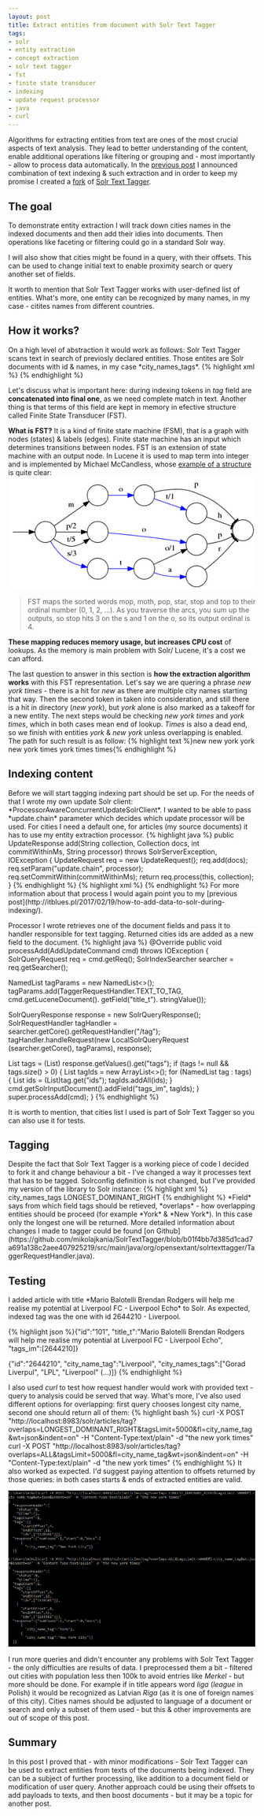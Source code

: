 ```yaml
---
layout: post
title: Extract entities from document with Solr Text Tagger
tags:
- solr
- entity extraction
- concept extraction
- solr text tagger
- fst
- finite state transducer
- indexing
- update request processor
- java
- curl
---
```

Algorithms for extracting entities from text are ones of the most crucial aspects of text analysis. They lead to better understanding of the content, enable additional operations like filtering or grouping and - most importantly - allow to process data automatically. In the [previous post](http://itblues.pl/2017/02/19/how-to-add-data-to-solr-during-indexing/) I announced combination of text indexing & such extraction and in order to keep my promise I created a [fork](https://github.com/mikolajkania/SolrTextTagger) of [Solr Text Tagger](https://github.com/OpenSextant/SolrTextTagger).

<!--excerpt-->

<h2>The goal</h2>
To demonstrate entity extraction I will track down cities names in the indexed documents and then add their idies into documents. Then operations like faceting or filtering could go in a standard Solr way. 

I will also show that cities might be found in a query, with their offsets. This can be used to change initial text to enable proximity search or query another set of fields.

It worth to mention that Solr Text Tagger works with user-defined list of entities. What's more, one entity can be recognized by many names, in my case - citites names from different countries.

<h2>How it works?</h2>
On a high level of abstraction it would work as follows: Solr Text Tagger scans text in search of previosly declared entities. Those entites are Solr documents with id & names, in my case *city_names_tags*. 
{% highlight xml %}
<dynamicField name="*_tag" type="tag" indexed="true" stored="true"/>
<dynamicField name="*_tags" type="tag" indexed="true" stored="true" multiValued="true"/>

<fieldType name="tag" class="solr.TextField" positionIncrementGap="100" postingsFormat="Memory" omitTermFreqAndPositions="true" omitNorms="true">
  <analyzer type="index">
    <tokenizer class="solr.StandardTokenizerFactory"/>
    <filter class="solr.EnglishPossessiveFilterFactory" />
    <filter class="solr.ASCIIFoldingFilterFactory"/>
    <filter class="solr.LowerCaseFilterFactory" />
    <filter class="solr.StopFilterFactory" ignoreCase="true" words="stopwords.txt"/>
    <filter class="org.opensextant.solrtexttagger.ConcatenateFilterFactory" />
  </analyzer>
  <analyzer type="query">
	<tokenizer class="solr.StandardTokenizerFactory"/>
	<filter class="solr.EnglishPossessiveFilterFactory" />
	<filter class="solr.ASCIIFoldingFilterFactory"/>
	<filter class="solr.StopFilterFactory" ignoreCase="true" words="stopwords.txt"/>
	<filter class="solr.LowerCaseFilterFactory" />
  </analyzer>
</fieldType>
{% endhighlight %}

Let's discuss what is important here: during indexing tokens in *tag* field are **concatenated into final one**, as we need complete match in text. Another thing is that terms of this field are kept in memory in efective structure called Finite State Transducer (FST).

**What is FST?** It is a kind of finite state machine (FSM), that is a graph with nodes (states) & labels (edges). Finite state machine has an input which determines transitions between nodes. FST is an extension of state machine with an output node. In Lucene it is used to map term into integer and is implemented by Michael McCandless, whose [example of a structure](http://blog.mikemccandless.com/2010/12/using-finite-state-transducers-in.html) is quite clear:
![placeholder](https://raw.githubusercontent.com/mikolajkania/mikolajkania.github.io/master/_images/2017-03-30-fst.png "fst")
> FST maps the sorted words mop, moth, pop, star, stop and top 
to their ordinal number (0, 1, 2, ...). As you traverse the 
arcs, you sum up the outputs, so stop hits 3 on the s and 1 
on the o, so its output ordinal is 4.

**These mapping reduces memory usage, but increases CPU cost** of lookups. As the memory is main problem with Solr/ Lucene, it's a cost we can afford. 

The last question to answer in this section is **how the extraction algorithm works** with this FST representation. Let's say we are quering a phrase *new york times* - there is a hit for *new* as there are multiple city names starting that way. Then the second token in taken into consideration, and still there is a hit in directory (*new york*), but *york* alone is also marked as a takeoff for a new entity. The next steps would be checking *new york times* and *york times*, which in both cases mean end of lookup. *Times* is also a dead end, so we finish with entities *york* & *new york* unless overlapping is enabled. The path for such result is as follow:
{% highlight text %}new
new york
york
new york times
york times
times{% endhighlight %}

<h2>Indexing content</h2>
Before we will start tagging indexing part should be set up. For the needs of that I wrote my own update Solr client: *ProcessorAwareConcurrentUpdateSolrClient*. I wanted to be able to pass *update.chain* parameter which decides which update processor will be used. For cities I need a default one, for articles (my source documents) it has to use my entity extraction processor.
{% highlight java %}
public UpdateResponse add(String collection, Collection<SolrInputDocument> docs, int commitWithinMs, String processor) throws SolrServerException, IOException {
	UpdateRequest req = new UpdateRequest();
	req.add(docs);
	req.setParam("update.chain", processor);
	req.setCommitWithin(commitWithinMs);
	return req.process(this, collection);
}
{% endhighlight %}
{% highlight xml %}
<updateRequestProcessorChain name="process-articles">
 <processor class="pl.itblues.solrplugin.ArticleProcessorFactory"/>
 <processor class="solr.LogUpdateProcessorFactory" />
 <processor class="solr.DistributedUpdateProcessorFactory" />
 <processor class="solr.RunUpdateProcessorFactory" />
</updateRequestProcessorChain>
<updateRequestProcessorChain name="process-default">
 <processor class="solr.LogUpdateProcessorFactory" />
 <processor class="solr.DistributedUpdateProcessorFactory" />
 <processor class="solr.RunUpdateProcessorFactory" />
</updateRequestProcessorChain>
{% endhighlight %}
For more information about that process I would again point you to my [previous post](http://itblues.pl/2017/02/19/how-to-add-data-to-solr-during-indexing/).

Processor I wrote retrieves one of the document fields and pass it to handler responsible for text tagging. Returned cities ids are added as a new field to the document. 
{% highlight java %}
@Override
public void processAdd(AddUpdateCommand cmd) throws IOException {
  SolrQueryRequest req = cmd.getReq();
  SolrIndexSearcher searcher = req.getSearcher();

  NamedList<String> tagParams = new NamedList<>();
  tagParams.add(TaggerRequestHandler.TEXT_TO_TAG, 
    cmd.getLuceneDocument().
	getField("title_t").
	stringValue());

  SolrQueryResponse response = new SolrQueryResponse();
  SolrRequestHandler tagHandler = 
    searcher.getCore().getRequestHandler("/tag");
  tagHandler.handleRequest(new LocalSolrQueryRequest
    (searcher.getCore(), tagParams), response);
	

  List<NamedList> tags = (List<NamedList>) 
    response.getValues().get("tags");
  if (tags != null && tags.size() > 0) {
    List<Integer> tagIds = new ArrayList<>();
	for (NamedList tag : tags) {
	  List<Integer> ids = (List<Integer>)tag.get("ids");
	  tagIds.addAll(ids);
	}
	cmd.getSolrInputDocument().addField("tags_im", tagIds);
  }
  super.processAdd(cmd);
}
{% endhighlight %}

It is worth to mention, that cities list I used is part of Solr Text Tagger so you can also use it for tests.

<h2>Tagging</h2>
Despite the fact that Solr Text Tagger is a working piece of code I decided to fork it and change behaviour a bit - I've changed a way it processes text that has to be tagged. Solrconfig definition is not changed, but I've provided my version of the library to Solr instance:
{% highlight xml %}
<requestHandler name="/tag" class="org.opensextant.solrtexttagger.TaggerRequestHandler">
  <lst name="defaults">
    <str name="field">city_names_tags</str>    
    <str name="overlaps">LONGEST_DOMINANT_RIGHT</str>  
  </lst>
</requestHandler>
{% endhighlight %}
*Field* says from which field tags should be retieved, *overlaps* - how overlapping entities should be proceed (for example *York* & *New York*). In this case only the longest one will be returned. More detailed information about changes I made to tagger could be found [on Github](https://github.com/mikolajkania/SolrTextTagger/blob/b01f4bb7d385d1cad7a691a138c2aee407925219/src/main/java/org/opensextant/solrtexttagger/TaggerRequestHandler.java).

<h2>Testing</h2>
I added article with title *Mario Balotelli Brendan Rodgers will help me realise my potential at Liverpool FC - Liverpool Echo* to Solr. As expected, indexed tag was the one with id 2644210 - Liverpool.

{% highlight json %}{"id":"101",
"title_t":"Mario Balotelli Brendan Rodgers will help me realise my potential at Liverpool FC - Liverpool Echo",
"tags_im":[2644210]}

{"id":"2644210",
"city_name_tag":"Liverpool",
"city_names_tags":["Gorad Liverpul",
"LPL", "Liverpool" (...)]}
{% endhighlight %}

I also used *curl* to test how request handler would work with provided text - query to analysis could be served that way. What's more, I've also used different options for overlapping: first query chooses longest city name, second one should return all of them:
{% highlight bash %}
curl -X POST "http://localhost:8983/solr/articles/tag?overlaps=LONGEST_DOMINANT_RIGHT&tagsLimit=5000&fl=city_name_tag&wt=json&indent=on" -H "Content-Type:text/plain" -d "the new york times"
curl -X POST "http://localhost:8983/solr/articles/tag?overlaps=ALL&tagsLimit=5000&fl=city_name_tag&wt=json&indent=on" -H "Content-Type:text/plain" -d "the new york times"
{% endhighlight %}
It also worked as expected. I'd suggest paying attention to offsets returned by those queries: in both cases starts & ends of extracted entities are valid.

![placeholder](https://raw.githubusercontent.com/mikolajkania/mikolajkania.github.io/master/_images/2017-03-30-results.PNG "curl results")

I run more queries and didn't encounter any problems with Solr Text Tagger - the only difficulties are results of data. I preprocessed them a bit - filtered out cities with population less then 100k to avoid entries like *Merkel* - but more should be done. For example if in title appears word *liga* (*league* in Polish) it would be recognized as Latvian *Riga* (as it is one of foreign names of this city). Cities names should be adjusted to language of a document or search and only a subset of them used - but this & other improvements are out of scope of this post.

<h2>Summary</h2>
In this post I proved that - with minor modifications - Solr Text Tagger can be used to extract entities from texts of the documents being indexed. They can be a subject of further processing, like addition to a document field or modification of user query. Another approach could be using their offsets to add payloads to texts, and then boost documents - but it may be a topic for another post. 
